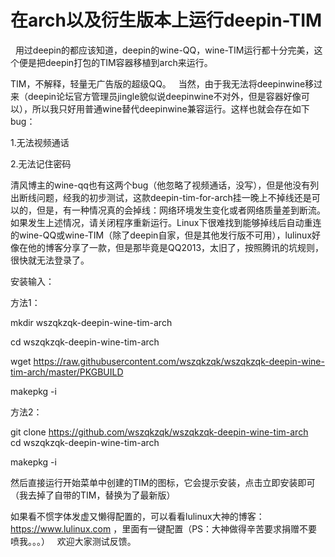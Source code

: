 # 在arch以及衍生版本上运行deepin-TIM

   用过deepin的都应该知道，deepin的wine-QQ，wine-TIM运行都十分完美，这个便是把deepin打包的TIM容器移植到arch来运行。
   
   TIM，不解释，轻量无广告版的超级QQ。
   
   当然，由于我无法将deepinwine移过来（deepin论坛官方管理员jingle貌似说deepinwine不对外，但是容器好像可以），所以我只好用普通wine替代deepinwine兼容运行。这样也就会存在如下bug：

1.无法视频通话

2.无法记住密码
  
  
  清风博主的wine-qq也有这两个bug（他忽略了视频通话，没写），但是他没有列出断线问题，经我的初步测试，这款deepin-tim-for-arch挂一晚上不掉线还是可以的，但是，有一种情况真的会掉线：网络环境发生变化或者网络质量差到断流。如果发生上述情况，请关闭程序重新运行。Linux下很难找到能够掉线后自动重连的wine-QQ或wine-TIM（除了deepin自家，但是其他发行版不可用），lulinux好像在他的博客分享了一款，但是那毕竟是QQ2013，太旧了，按照腾讯的坑规则，很快就无法登录了。
  
  
  安装输入：
  
  
  
  方法1：
  
  
  
  mkdir wszqkzqk-deepin-wine-tim-arch
  
  cd wszqkzqk-deepin-wine-tim-arch
  
  wget https://raw.githubusercontent.com/wszqkzqk/wszqkzqk-deepin-wine-tim-arch/master/PKGBUILD
  
  makepkg -i 
  
  
  
  方法2：
  
  
  
  git clone https://github.com/wszqkzqk/wszqkzqk-deepin-wine-tim-arch
  
  cd wszqkzqk-deepin-wine-tim-arch
  
  makepkg -i
  
  然后直接运行开始菜单中创建的TIM的图标，它会提示安装，点击立即安装即可（我去掉了自带的TIM，替换为了最新版）
  

  如果看不惯字体发虚又懒得配置的，可以看看lulinux大神的博客：https://www.lulinux.com ，里面有一键配置（PS：大神做得辛苦要求捐赠不要喷我。。。）
  
  欢迎大家测试反馈。
